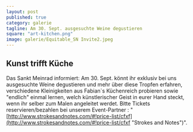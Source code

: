 ```yaml
---
layout: post
published: true
category: galerie
tagline: Am 30. Sept. ausgesuchte Weine degustieren
square: "art-kitchen.png"
image: galerie/Equitable_SN Invite2.jpeg
---
```


## Kunst trifft Küche 

Das Sankt Meinrad informiert: Am 30. Sept. könnt ihr exklusiv bei uns ausgesuchte Weine degustieren und mehr über diese Tropfen erfahren, verschiedene Kleinigkeiten aus Fabian`s Küchenreich probieren sowie "endlich" einmal lernen, welch künstlerischer Geist in eurer Hand steckt, wenn ihr selber zum Malen angeleitet werdet. Bitte Tickets reservieren/bezahlen bei unserem Event-Partner : "[http://www.strokesandnotes.com/#!price-list/cfxf](http://www.strokesandnotes.com/#!price-list/cfxf "Strokes and Notes")".


